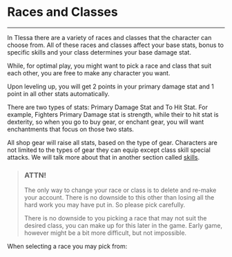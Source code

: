 # Races and Classes

-------------------

In Tlessa there are a variety of races and classes that the character can choose from. All of these races and classes affect your base stats, bonus to specific skills and your class determines your base damage stat.

While, for optimal play, you might want to pick a race and class that suit each other, you are free to make any character you want.

Upon leveling up, you will get 2 points in your primary damage stat and 1 point in all other stats automatically.

There are two types of stats: Primary Damage Stat and To Hit Stat. For example, Fighters Primary Damage stat is strength, while their to hit stat is dexterity,
so when you go to buy gear, or enchant gear, you will want enchantments that focus on those two stats.

All shop gear will raise all stats, based on the type of gear. Characters are not limited to the types of gear they can equip except 
class skill special attacks. We will talk more about that in another section called [skills](/information/skill-information).

> ### ATTN!
> 
> The only way to change your race or class is to delete and re-make your account. There is no downside to this other
> than losing all the hard work you may have put in. So please pick carefully.
> 
> There is no downside to you picking a race that may not suit the desired class, you can make up for this
> later in the game. Early game, however might be a bit more difficult, but not impossible.

When selecting a race you may pick from:
